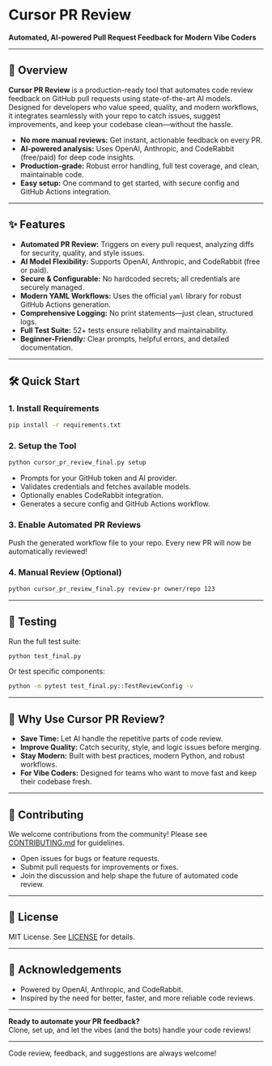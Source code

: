 # Cursor PR Review

**Automated, AI-powered Pull Request Feedback for Modern Vibe Coders**

---

## 🚀 Overview

**Cursor PR Review** is a production-ready tool that automates code review feedback on GitHub pull requests using state-of-the-art AI models. Designed for developers who value speed, quality, and modern workflows, it integrates seamlessly with your repo to catch issues, suggest improvements, and keep your codebase clean—without the hassle.

- **No more manual reviews:** Get instant, actionable feedback on every PR.
- **AI-powered analysis:** Uses OpenAI, Anthropic, and CodeRabbit (free/paid) for deep code insights.
- **Production-grade:** Robust error handling, full test coverage, and clean, maintainable code.
- **Easy setup:** One command to get started, with secure config and GitHub Actions integration.

---

## ✨ Features

- **Automated PR Review:** Triggers on every pull request, analyzing diffs for security, quality, and style issues.
- **AI Model Flexibility:** Supports OpenAI, Anthropic, and CodeRabbit (free or paid).
- **Secure & Configurable:** No hardcoded secrets; all credentials are securely managed.
- **Modern YAML Workflows:** Uses the official `yaml` library for robust GitHub Actions generation.
- **Comprehensive Logging:** No print statements—just clean, structured logs.
- **Full Test Suite:** 52+ tests ensure reliability and maintainability.
- **Beginner-Friendly:** Clear prompts, helpful errors, and detailed documentation.

---

## 🛠️ Quick Start

### 1. Install Requirements

```bash
pip install -r requirements.txt
```

### 2. Setup the Tool

```bash
python cursor_pr_review_final.py setup
```

- Prompts for your GitHub token and AI provider.
- Validates credentials and fetches available models.
- Optionally enables CodeRabbit integration.
- Generates a secure config and GitHub Actions workflow.

### 3. Enable Automated PR Reviews

Push the generated workflow file to your repo. Every new PR will now be automatically reviewed!

### 4. Manual Review (Optional)

```bash
python cursor_pr_review_final.py review-pr owner/repo 123
```

---

## 🧪 Testing

Run the full test suite:

```bash
python test_final.py
```

Or test specific components:

```bash
python -m pytest test_final.py::TestReviewConfig -v
```

---

## 📝 Why Use Cursor PR Review?

- **Save Time:** Let AI handle the repetitive parts of code review.
- **Improve Quality:** Catch security, style, and logic issues before merging.
- **Stay Modern:** Built with best practices, modern Python, and robust workflows.
- **For Vibe Coders:** Designed for teams who want to move fast and keep their codebase fresh.

---

## 🤝 Contributing

We welcome contributions from the community! Please see [CONTRIBUTING.md](CONTRIBUTING.md) for guidelines.

- Open issues for bugs or feature requests.
- Submit pull requests for improvements or fixes.
- Join the discussion and help shape the future of automated code review.

---

## 📄 License

MIT License. See [LICENSE](LICENSE) for details.

---

## 🙏 Acknowledgements

- Powered by OpenAI, Anthropic, and CodeRabbit.
- Inspired by the need for better, faster, and more reliable code reviews.

---

**Ready to automate your PR feedback?**  
Clone, set up, and let the vibes (and the bots) handle your code reviews!

---

Code review, feedback, and suggestions are always welcome!